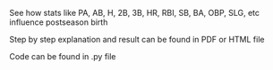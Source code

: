 See how stats like PA, AB, H, 2B, 3B, HR, RBI, SB, BA, OBP, SLG, etc influence postseason birth

Step by step explanation and result can be found in PDF or HTML file 

Code can be found in .py file
